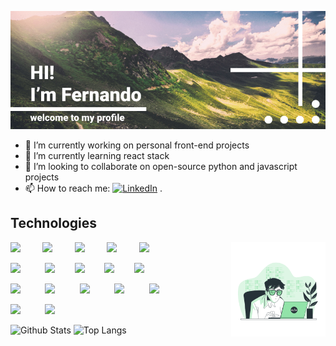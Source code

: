 ![Hi-There](https://github.com/Nando-Freitas/Nando-Freitas/blob/master/Frame%201.png)

<!--**Nando-Freitas/Nando-Freitas** is a ✨ _special_ ✨ repository because its `README.md` (this file) appears on your GitHub profile.-->

- 🔭 I’m currently working on personal front-end projects
- 🌱 I’m currently learning react stack
- 👯 I’m looking to collaborate on open-source python and javascript projects
- 📫 How to reach me: <a href="https://www.linkedin.com/in/fernando-santos-de-freitas-796ab2127/" target="_blank"><img src="https://img.shields.io/badge/LinkedIn-%230077B5.svg?&style=flat-square&logo=linkedin&logoColor=white" alt="LinkedIn"></a> .

## Technologies
<p>
   <p float="right" align="right" widht="50%">
      <img align="right" src="https://github.com/Nando-Freitas/Nando-Freitas/blob/master/Coding.gif" width="30%" height="30%">
   </p>

   <p float="left" widht="50%">
       <img src="https://devicons.github.io/devicon/devicon.git/icons/html5/html5-plain.svg" width="40px">&nbsp;&nbsp;&nbsp;&nbsp;&nbsp;&nbsp;&nbsp;&nbsp;
       <img src="https://devicons.github.io/devicon/devicon.git/icons/css3/css3-plain.svg" width="40px">&nbsp;&nbsp;&nbsp;&nbsp;&nbsp;&nbsp;&nbsp;&nbsp;
       <img src="https://devicons.github.io/devicon/devicon.git/icons/javascript/javascript-original.svg" width="40px">&nbsp;&nbsp;&nbsp;&nbsp;&nbsp;&nbsp;&nbsp;&nbsp;
       <img src="https://devicons.github.io/devicon/devicon.git/icons/nodejs/nodejs-plain.svg" width="40px">&nbsp;&nbsp;&nbsp;&nbsp;&nbsp;&nbsp;&nbsp;&nbsp;
       <img src="https://devicons.github.io/devicon/devicon.git/icons/bootstrap/bootstrap-plain.svg"width="40px">&nbsp;&nbsp;&nbsp;&nbsp;&nbsp;&nbsp;&nbsp;&nbsp;&nbsp;
   </p>
   <p float="left" widht="50%">
       <img src="https://devicons.github.io/devicon/devicon.git/icons/react/react-original.svg" width="40px">&nbsp;&nbsp;&nbsp;&nbsp;&nbsp;&nbsp;&nbsp;&nbsp;&nbsp;  
       <img src="https://devicons.github.io/devicon/devicon.git/icons/python/python-plain.svg" width="40px">&nbsp;&nbsp;&nbsp;&nbsp;&nbsp;&nbsp;&nbsp;
       <img src="https://devicons.github.io/devicon/devicon.git/icons/java/java-plain.svg" width="40px">&nbsp;&nbsp;&nbsp;&nbsp;&nbsp;&nbsp;&nbsp;
       <img src="https://devicons.github.io/devicon/devicon.git/icons/git/git-original.svg" width="40px">&nbsp;&nbsp;&nbsp;&nbsp;&nbsp;&nbsp;&nbsp;
       <img src="https://devicons.github.io/devicon/devicon.git/icons/github/github-original.svg" width="40px">&nbsp;&nbsp;&nbsp;&nbsp;&nbsp;&nbsp;&nbsp;&nbsp;&nbsp;
   </p>
   <p float="left" widht="50%">
       <img src="https://devicons.github.io/devicon/devicon.git/icons/atom/atom-original.svg" width="40px">&nbsp;&nbsp;&nbsp;&nbsp;&nbsp;&nbsp;&nbsp;&nbsp;&nbsp;
       <img src="https://devicons.github.io/devicon/devicon.git/icons/linux/linux-plain.svg" width="40px">&nbsp;&nbsp;&nbsp;&nbsp;&nbsp;&nbsp;&nbsp;&nbsp;&nbsp;
       <img src="https://devicons.github.io/devicon/devicon.git/icons/vim/vim-plain.svg" width="40px">&nbsp;&nbsp;&nbsp;&nbsp;&nbsp;&nbsp;&nbsp;&nbsp;&nbsp;
       <img src="https://devicons.github.io/devicon/devicon.git/icons/slack/slack-plain.svg" width="40px">&nbsp;&nbsp;&nbsp;&nbsp;&nbsp;&nbsp;&nbsp;&nbsp;&nbsp;
       <img src="https://devicons.github.io/devicon/devicon.git/icons/trello/trello-plain.svg" width="40px">&nbsp;&nbsp;&nbsp;&nbsp;&nbsp;&nbsp;&nbsp;&nbsp;&nbsp;
   </p>
   <p float="left" widht="50%">
         <img src="https://devicons.github.io/devicon/devicon.git/icons/travis/travis-plain.svg" width="40px">&nbsp;&nbsp;&nbsp;&nbsp;&nbsp;&nbsp;&nbsp;&nbsp;&nbsp;
       <img src="https://devicons.github.io/devicon/devicon.git/icons/heroku/heroku-plain.svg" width="40px">&nbsp;&nbsp;&nbsp;&nbsp;&nbsp;&nbsp;&nbsp;&nbsp;&nbsp;
   </p>
</p>

![Github Stats](https://github-readme-stats.vercel.app/api?username=Nando-Freitas&count_private=true&show_icons=true&include_all_commits=true)  ![Top Langs](https://github-readme-stats.vercel.app/api/top-langs/?username=Nando-Freitas&hide=TeX&layout=compact)
